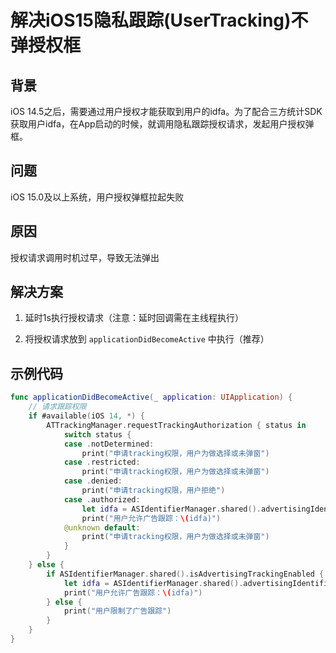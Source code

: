 # 解决iOS15隐私跟踪(UserTracking)不弹授权框

## 背景

iOS 14.5之后，需要通过用户授权才能获取到用户的idfa。为了配合三方统计SDK获取用户idfa，在App启动的时候，就调用隐私跟踪授权请求，发起用户授权弹框。

## 问题

iOS 15.0及以上系统，用户授权弹框拉起失败

## 原因

授权请求调用时机过早，导致无法弹出

## 解决方案

1. 延时1s执行授权请求（注意：延时回调需在主线程执行）

2. 将授权请求放到 `applicationDidBecomeActive` 中执行（推荐）

## 示例代码

```swift
func applicationDidBecomeActive(_ application: UIApplication) {
    // 请求跟踪权限
    if #available(iOS 14, *) {
        ATTrackingManager.requestTrackingAuthorization { status in
            switch status {
            case .notDetermined:
                print("申请tracking权限，用户为做选择或未弹窗")
            case .restricted:
                print("申请tracking权限，用户为做选择或未弹窗")
            case .denied:
                print("申请tracking权限，用户拒绝")
            case .authorized:
                let idfa = ASIdentifierManager.shared().advertisingIdentifier.uuidString
                print("用户允许广告跟踪：\(idfa)")
            @unknown default:
                print("申请tracking权限，用户为做选择或未弹窗")
            }
        }
    } else {
        if ASIdentifierManager.shared().isAdvertisingTrackingEnabled {
            let idfa = ASIdentifierManager.shared().advertisingIdentifier.uuidString
            print("用户允许广告跟踪：\(idfa)")
        } else {
            print("用户限制了广告跟踪")
        }
    }
}
```

